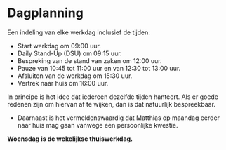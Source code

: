 # Dagplanning

Een indeling van elke werkdag inclusief de tijden:

- Start werkdag om 09:00 uur.
- Daily Stand-Up (DSU) om 09:15 uur.
- Bespreking van de stand van zaken om 12:00 uur.
- Pauze van 10:45 tot 11:00 uur en van 12:30 tot 13:00 uur.
- Afsluiten van de werkdag om 15:30 uur.
- Vertrek naar huis om 16:00 uur.

In principe is het idee dat iedereen dezelfde tijden hanteert. Als er goede redenen zijn om hiervan af te wijken, dan is dat natuurlijk bespreekbaar.

- Daarnaast is het vermeldenswaardig dat Matthias op maandag eerder naar huis mag gaan vanwege een persoonlijke kwestie.

**Woensdag is de wekelijkse thuiswerkdag.**

